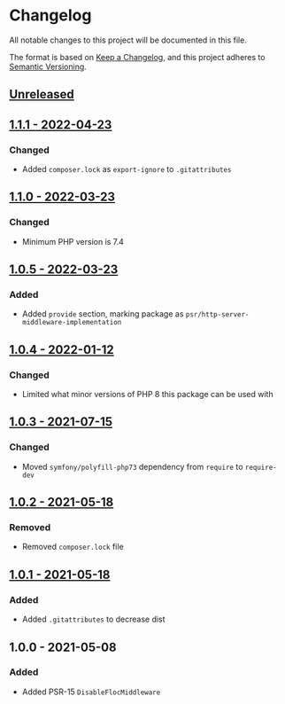 # Changelog
All notable changes to this project will be documented in this file.

The format is based on [Keep a Changelog](https://keepachangelog.com/en/1.0.0/),
and this project adheres to [Semantic Versioning](https://semver.org/spec/v2.0.0.html).

## [Unreleased](https://github.com/p-seven-v/disable-floc-middleware/compare/1.1.1...master)

## [1.1.1 - 2022-04-23](https://github.com/p-seven-v/disable-floc-middleware/compare/1.1.0...1.1.1)

### Changed
- Added `composer.lock` as `export-ignore` to `.gitattributes`

## [1.1.0 - 2022-03-23](https://github.com/p-seven-v/disable-floc-middleware/compare/1.0.5...1.1.0)

### Changed
- Minimum PHP version is 7.4

## [1.0.5 - 2022-03-23](https://github.com/p-seven-v/disable-floc-middleware/compare/1.0.4...1.0.5)

### Added
- Added `provide` section, marking package as `psr/http-server-middleware-implementation`

## [1.0.4 - 2022-01-12](https://github.com/p-seven-v/disable-floc-middleware/compare/1.0.3...1.0.4)

### Changed
- Limited what minor versions of PHP 8 this package can be used with 

## [1.0.3 - 2021-07-15](https://github.com/p-seven-v/disable-floc-middleware/compare/1.0.2...1.0.3)

### Changed
- Moved `symfony/polyfill-php73` dependency from `require` to `require-dev`

## [1.0.2 - 2021-05-18](https://github.com/p-seven-v/disable-floc-middleware/compare/1.0.1...1.0.2)

### Removed
- Removed `composer.lock` file

## [1.0.1 - 2021-05-18](https://github.com/p-seven-v/disable-floc-middleware/compare/1.0.0...1.0.1)

### Added 
- Added `.gitattributes` to decrease dist

## 1.0.0 - 2021-05-08

### Added
- Added PSR-15 `DisableFlocMiddleware`
